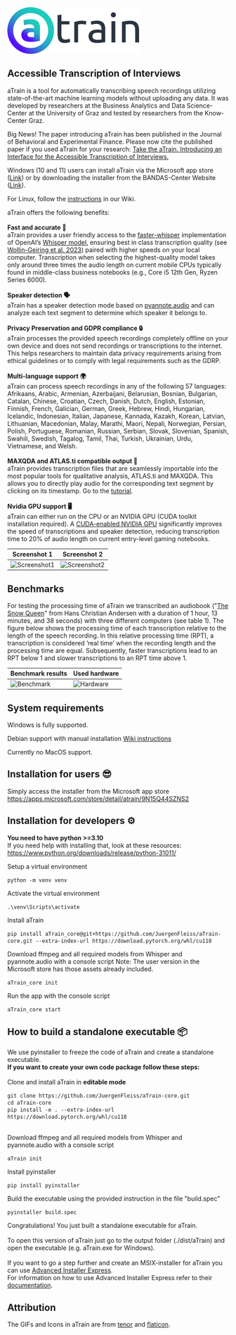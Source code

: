<img src="https://github.com/BANDAS-Center/aTrain/blob/main/docs/images/logo.svg" width="300" alt="Logo">

## Accessible Transcription of Interviews
aTrain is a tool for automatically transcribing speech recordings utilizing state-of-the-art machine learning models without uploading any data. It was developed by researchers at the Business Analytics and Data Science-Center at the University of Graz and tested by researchers from the Know-Center Graz. 

Big News! The paper introducing aTrain has been published in the Journal of Behavioral and Experimental Finance. Please now cite the published paper if you used aTrain for your research: [Take the aTrain. Introducing an Interface for the Accessible Transcription of Interviews.](https://www.sciencedirect.com/science/article/pii/S2214635024000066)

Windows (10 and 11) users can install aTrain via the Microsoft app store ([Link](https://apps.microsoft.com/store/detail/atrain/9N15Q44SZNS2)) or by downloading the installer from the BANDAS-Center Website ([Link](https://business-analytics.uni-graz.at/de/forschen/atrain/download/)).

For Linux, follow the [instructions](https://github.com/JuergenFleiss/aTrain/wiki/Linux-Support-(in-progress)) in our Wiki.

aTrain offers the following benefits:
\
\
**Fast and accurate 🚀**
\
aTrain provides a user friendly access to the [faster-whisper](https://github.com/guillaumekln/faster-whisper) implementation of OpenAI’s [Whisper model](https://github.com/openai/whisper), ensuring best in class transcription quality (see [Wollin-Geiring et al. 2023](https://www.static.tu.berlin/fileadmin/www/10005401/Publikationen_sos/Wollin-Giering_et_al_2023_Automatic_transcription.pdf)) paired with higher speeds on your local computer. Transcription when selecting the highest-quality model takes only around three times the audio length on current mobile CPUs typically found in middle-class business notebooks (e.g., Core i5 12th Gen, Ryzen Series 6000).
\
\
**Speaker detection 🗣️**
\
aTrain has a speaker detection mode based on [pyannote.audio](https://github.com/pyannote/pyannote-audio) and can analyze each text segment to determine which speaker it belongs to.
\
\
**Privacy Preservation and GDPR compliance 🔒**
\
aTrain processes the provided speech recordings completely offline on your own device and does not send recordings or transcriptions to the internet. This helps researchers to maintain data privacy requirements arising from ethical guidelines or to comply with legal requirements such as the GDRP.
\
\
**Multi-language support 🌍**
\
aTrain can process speech recordings in any of the following 57 languages: Afrikaans, Arabic, Armenian, Azerbaijani, Belarusian, Bosnian, Bulgarian, Catalan, Chinese, Croatian, Czech, Danish, Dutch, English, Estonian, Finnish, French, Galician, German, Greek, Hebrew, Hindi, Hungarian, Icelandic, Indonesian, Italian, Japanese, Kannada, Kazakh, Korean, Latvian, Lithuanian, Macedonian, Malay, Marathi, Maori, Nepali, Norwegian, Persian, Polish, Portuguese, Romanian, Russian, Serbian, Slovak, Slovenian, Spanish, Swahili, Swedish, Tagalog, Tamil, Thai, Turkish, Ukrainian, Urdu, Vietnamese, and Welsh.
\
\
**MAXQDA and ATLAS.ti compatible output 📄**
\
aTrain provides transcription files that are seamlessly importable into the most popular tools for qualitative analysis, ATLAS.ti and MAXQDA. This allows you to directly play audio for the corresponding text segment by clicking on its timestamp. Go to the [tutorial](https://github.com/BANDAS-Center/aTrain/wiki/Tutorials).
\
\
**Nvidia GPU support 🖥️**
\
aTrain can either run on the CPU or an NVIDIA GPU (CUDA toolkit installation required). A [CUDA-enabled NVIDIA GPU](https://developer.nvidia.com/cuda-gpus) significantly improves the speed of transcriptions and speaker detection, reducing transcription time to 20% of audio length on current entry-level gaming notebooks.

| Screenshot 1 | Screenshot 2 |
| --- | --- |
| ![Screenshot1](docs/images/screenshot_1.webp) | ![Screenshot2](docs/images/screenshot_2.webp) |

## Benchmarks
For testing the processing time of aTrain we transcribed an audiobook ("[The Snow Queen](https://ia802608.us.archive.org/33/items/andersens_fairytales_librivox/fairytales_06_andersen.mp3)" from Hans Christian Andersen with a duration of 1 hour, 13 minutes, and 38 seconds) with three different computers (see table 1). The figure below shows the processing time of each transcription relative to the length of the speech recording. In this relative processing time (RPT), a transcription is considered ’real time’ when the recording length and the processing time are equal. Subsequently, faster transcriptions lead to an RPT below 1 and slower transcriptions to an RPT time above 1.

| Benchmark results | Used hardware |
| --- | --- |
| ![Benchmark](docs/images/benchmark.webp) | ![Hardware](docs/images/hardware.webp) |

## System requirements
Windows is fully supported. 

Debian support with manual installation [Wiki instructions](https://github.com/JuergenFleiss/aTrain/wiki/Linux-Support-(in-progress)) 

Currently no MacOS support.

## Installation for users 😎
Simply access the installer from the Microsoft app store  
https://apps.microsoft.com/store/detail/atrain/9N15Q44SZNS2

## Installation for developers ⚙️

**You need to have python >=3.10**  
If you need help with installing that, look at these resources:  
https://www.python.org/downloads/release/python-31011/

Setup a virtual environment
```
python -m venv venv
```
Activate the virtual environment
```
.\venv\Scripts\activate
```
Install aTrain
```
pip install aTrain_core@git+https://github.com/JuergenFleiss/aTrain-core.git --extra-index-url https://download.pytorch.org/whl/cu118
```
Download ffmpeg and all required models from Whisper and pyannote.audio with a console script
Note: The user version in the Microsoft store has those assets already included. 
```
aTrain_core init
```
Run the app with the console script
```
aTrain_core start
```

## How to build a standalone executable 📦
We use pyinstaller to freeze the code of aTrain and create a standalone executable.  
**If you want to create your own code package follow these steps:**  
\
Clone and install aTrain in **editable mode** 
```
git clone https://github.com/JuergenFleiss/aTrain-core.git
cd aTrain-core
pip install -e . --extra-index-url https://download.pytorch.org/whl/cu118
```
\
Download ffmpeg and all required models from Whisper and pyannote.audio with a console script
```
aTrain init
```
Install pyinstaller
```
pip install pyinstaller
```
Build the executable using the provided instruction in the file "build.spec"
```
pyinstaller build.spec
```
Congratulations! You just built a standalone executable for aTrain.  
\
To open this version of aTrain just go to the output folder (./dist/aTrain) and open the executable (e.g. aTrain.exe for Windows).  
\
If you want to go a step further and create an MSIX-installer for aTrain you can use [Advanced Installer Express](https://www.advancedinstaller.com/express-edition.html).  
For information on how to use Advanced Installer Express refer to their [documentation](https://www.advancedinstaller.com/user-guide/introduction.html).

## Attribution
The GIFs and Icons in aTrain are from [tenor](https://tenor.com/) and [flaticon](https://www.flaticon.com/). 
